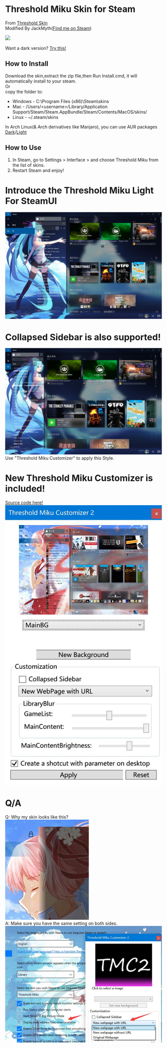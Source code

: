 # Threshold Miku Skin for Steam
From [Threshold Skin](https://github.com/Edgarware/Threshold-Skin)  
Modified By JackMyth([Find me on Steam](https://steamcommunity.com/id/JackMyth/))  


![](Previews/Main.jpg)

Want a dark version? [Try this!](https://github.com/Jack-Myth/Threshold-Miku/tree/master)

## How to Install
 Download the skin,extract the zip file,then Run Install.cmd, it will automatically install to your steam.  
 Or  
 copy the folder to:
   * Windows - C:\Program Files (x86)\Steam\skins
   * Mac - /Users/\<username\>/Library/Application Support/Steam/Steam.AppBundle/Steam/Contents/MacOS/skins/
   * Linux - ~/.steam/skins

In Arch Linux(& Arch derivatives like Manjaro), you can use AUR packages [Dark](https://aur.archlinux.org/packages/threshold-miku-dark-steam-skin)/[Light](https://aur.archlinux.org/packages/threshold-miku-light-steam-skin)

## How to Use
1. In Steam, go to Settings > Interface > and choose Threshold Miku from the list of skins.
2. Restart Steam and enjoy!

# Introduce the Threshold Miku Light For SteamUI
![](Previews/NewLibrary.jpg)  

# Collapsed Sidebar is also supported!  
![](Previews/CollapsedPreview.jpg)  
Use "Threshold Miku Customizer" to apply this Style.   

# New Threshold Miku Customizer is included!  
[Source code here!](https://github.com/Jack-Myth/Threshold-Miku-Customizer-2)  
![](https://github.com/Jack-Myth/Threshold-Miku-Customizer-2/raw/master/TMC2.jpg)  

# Q/A  
Q: Why my skin looks like this?  
![](Previews/QA/1.jpg)  
A: Make sure you have the same setting on both sides.  
![](Previews/QA/2.jpg)
